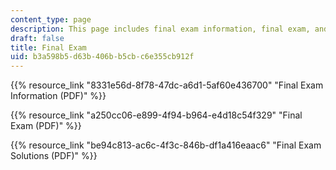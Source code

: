 ```yaml
---
content_type: page
description: This page includes final exam information, final exam, and solutions.
draft: false
title: Final Exam
uid: b3a598b5-d63b-406b-b5cb-c6e355cb912f
---
```

{{% resource_link "8331e56d-8f78-47dc-a6d1-5af60e436700" "Final Exam Information (PDF)" %}}

{{% resource_link "a250cc06-e899-4f94-b964-e4d18c54f329" "Final Exam (PDF)" %}}

{{% resource_link "be94c813-ac6c-4f3c-846b-df1a416eaac6" "Final Exam Solutions (PDF)" %}}